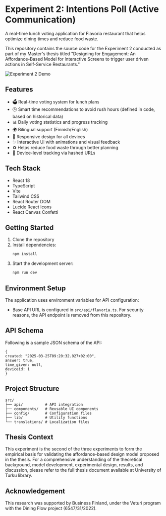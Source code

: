 # Experiment 2: Intentions Poll (Active Communication)

A real-time lunch voting application for Flavoria restaurant that helps optimize dining times and reduce food waste.

This repository contains the source code for the Experiment 2 conducted as part of my Master's thesis titled "Designing for Engagement: An Affordance-Based Model for Interactive Screens to trigger user driven actions in Self-Service Restaurants."

![Experiment 2 Demo](https://github.com/user-attachments/assets/63b94883-20e4-44a3-aec5-3378c871f14f)

## Features

- 🗳️ Real-time voting system for lunch plans
- 🕒 Smart time recommendations to avoid rush hours (defined in code, based on historical data)
- 📊 Daily voting statistics and progress tracking
- 🌍 Bilingual support (Finnish/English)
- 📱 Responsive design for all devices
- ✨ Interactive UI with animations and visual feedback
- ♻️ Helps reduce food waste through better planning
- 🔗 Device-level tracking via hashed URLs

## Tech Stack

- React 18
- TypeScript
- Vite
- Tailwind CSS
- React Router DOM
- Lucide React Icons
- React Canvas Confetti

## Getting Started

1. Clone the repository
2. Install dependencies:
   ```bash
   npm install
   ```
3. Start the development server:
   ```bash
   npm run dev
   ```

## Environment Setup

The application uses environment variables for API configuration:
- Base API URL is configured in `src/api/flavoria.ts`. For security reasons, the API endpoint is removed from this repository.

## API Schema
Following is a sample JSON schema of the API:
```
{
created: "2025-03-25T09:20:32.027+02:00",
answer: true,
time_given: null,
deviceid: 1
}
```

## Project Structure

```
src/
├── api/          # API integration
├── components/   # Reusable UI components
├── config/       # Configuration files
├── lib/          # Utility functions
└── translations/ # Localization files
```

## Thesis Context

This experiment is the second of the three experiments to form the empirical basis for validating the affordance-based design model proposed in the thesis. For a comprehensive understanding of the theoretical background, model development, experimental design, results, and discussion, please refer to the full thesis document available at University of Turku library.

## Acknowledgement

This research was supported by Business Finland, under the Veturi program with the Dining Flow project (6547/31/2022).
